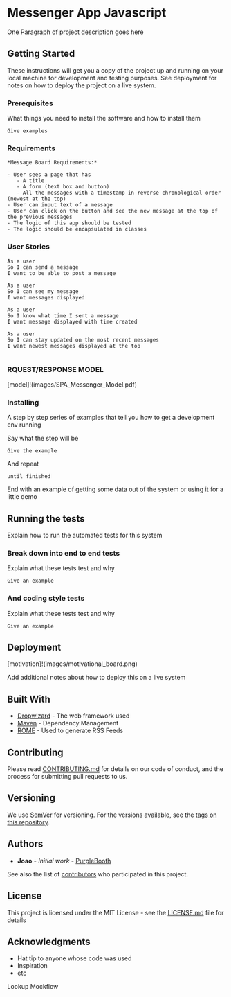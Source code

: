 # Messenger App Javascript

One Paragraph of project description goes here

## Getting Started

These instructions will get you a copy of the project up and running on your local machine for development and testing purposes. See deployment for notes on how to deploy the project on a live system.

### Prerequisites

What things you need to install the software and how to install them

```
Give examples
```

### Requirements
```
*Message Board Requirements:*

- User sees a page that has
   - A title
   - A form (text box and button)
   - All the messages with a timestamp in reverse chronological order (newest at the top)
- User can input text of a message
- User can click on the button and see the new message at the top of the previous messages
- The logic of this app should be tested
- The logic should be encapsulated in classes
```

### User Stories 
```
As a user
So I can send a message
I want to be able to post a message

As a user 
So I can see my message
I want messages displayed

As a user
So I know what time I sent a message 
I want message displayed with time created

As a user 
So I can stay updated on the most recent messages
I want newest messages displayed at the top 


```

### RQUEST/RESPONSE MODEL

[model]!(images/SPA_Messenger_Model.pdf)

### Installing

A step by step series of examples that tell you how to get a development env running

Say what the step will be

```
Give the example
```

And repeat

```
until finished
```

End with an example of getting some data out of the system or using it for a little demo

## Running the tests

Explain how to run the automated tests for this system

### Break down into end to end tests

Explain what these tests test and why

```
Give an example
```

### And coding style tests

Explain what these tests test and why

```
Give an example
```

## Deployment
[motivation]!(images/motivational_board.png)

Add additional notes about how to deploy this on a live system

## Built With

* [Dropwizard](http://www.dropwizard.io/1.0.2/docs/) - The web framework used
* [Maven](https://maven.apache.org/) - Dependency Management
* [ROME](https://rometools.github.io/rome/) - Used to generate RSS Feeds

## Contributing

Please read [CONTRIBUTING.md](https://gist.github.com/PurpleBooth/b24679402957c63ec426) for details on our code of conduct, and the process for submitting pull requests to us.

## Versioning

We use [SemVer](http://semver.org/) for versioning. For the versions available, see the [tags on this repository](https://github.com/your/project/tags). 

## Authors

* **Joao** - *Initial work* - [PurpleBooth](https://github.com/PurpleBooth)

See also the list of [contributors](https://github.com/your/project/contributors) who participated in this project.

## License

This project is licensed under the MIT License - see the [LICENSE.md](LICENSE.md) file for details

## Acknowledgments

* Hat tip to anyone whose code was used
* Inspiration
* etc



Lookup Mockflow 